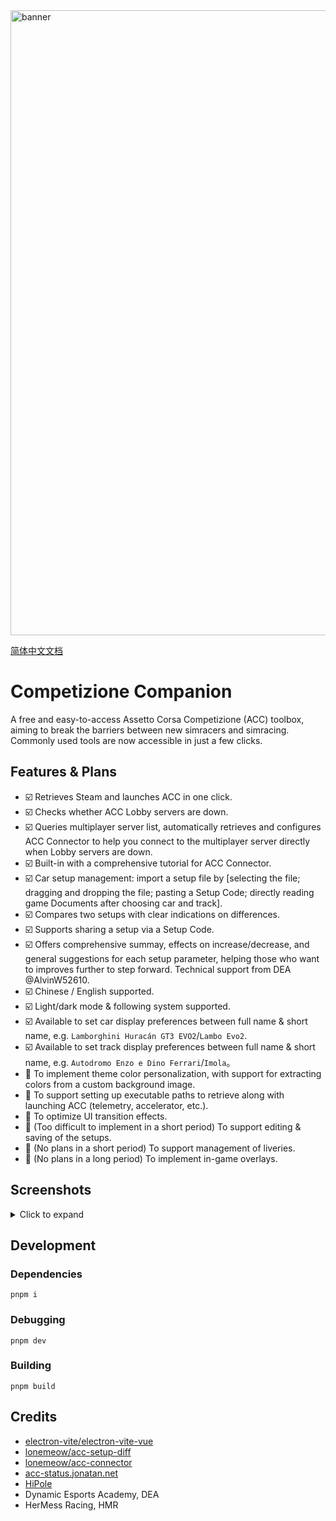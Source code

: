 <img width="2554" height="1000" alt="banner" src="https://github.com/user-attachments/assets/eeb25fb2-9da1-4b40-8f48-9d69119a9e20" />

[简体中文文档](/README_CN.md)

# Competizione Companion
A free and easy-to-access Assetto Corsa Competizione (ACC) toolbox, aiming to break the barriers between new simracers and simracing. Commonly used tools are now accessible in just a few clicks.

## Features & Plans
- ☑️ Retrieves Steam and launches ACC in one click.
- ☑️ Checks whether ACC Lobby servers are down.
- ☑️ Queries multiplayer server list, automatically retrieves and configures ACC Connector to help you connect to the multiplayer server directly when Lobby servers are down.
- ☑️ Built-in with a comprehensive tutorial for ACC Connector.
- ☑️ Car setup management: import a setup file by \[selecting the file; dragging and dropping the file; pasting a Setup Code; directly reading game Documents after choosing car and track\].
- ☑️ Compares two setups with clear indications on differences.
- ☑️ Supports sharing a setup via a Setup Code.
- ☑️ Offers comprehensive summay, effects on increase/decrease, and general suggestions for each setup parameter, helping those who want to improves further to step forward. Technical support from DEA @AlvinW52610.
- ☑️ Chinese / English supported.
- ☑️ Light/dark mode & following system supported.
- ☑️ Available to set car display preferences between full name & short name, e.g. `Lamborghini Huracán GT3 EVO2`/`Lambo Evo2`.
- ☑️ Available to set track display preferences between full name & short name, e.g. `Autodromo Enzo e Dino Ferrari`/`Imola`。
- 🔳 To implement theme color personalization, with support for extracting colors from a custom background image.
- 🔳 To support setting up executable paths to retrieve along with launching ACC (telemetry, accelerator, etc.).
- 🔳 To optimize UI transition effects.
- 🔳 (Too difficult to implement in a short period) To support editing & saving of the setups.
- 🔳 (No plans in a short period) To support management of liveries.
- 🔳 (No plans in a long period) To implement in-game overlays.

## Screenshots
<details>
  <summary>Click to expand</summary>

  <img width="1500" height="920" alt="QQ_1755274810942" src="https://github.com/user-attachments/assets/e03a3131-b553-4e9f-9277-8696ca5ce425" />

  <img width="1500" height="920" alt="QQ_1755274874514" src="https://github.com/user-attachments/assets/2bcf1b5b-30c2-4f39-83a1-176ac260f3d2" />

  <img width="1500" height="920" alt="QQ_1755274929362" src="https://github.com/user-attachments/assets/aa3cf3d2-6631-4e37-a4b2-91171b29c0a7" />

  <img width="1500" height="920" alt="QQ_1755274974066" src="https://github.com/user-attachments/assets/f34b6b01-fd3f-475c-905e-2acb98215a9e" />

  <img width="1500" height="920" alt="QQ_1755274995661" src="https://github.com/user-attachments/assets/e400884a-0d41-4d98-9ca7-49032ea01ce2" />

  <img width="1500" height="920" alt="QQ_1755275005081" src="https://github.com/user-attachments/assets/08b8b737-36ee-4a62-9400-5e144b56d714" />

</details>

## Development
### Dependencies
```shell
pnpm i
```
### Debugging
```shell
pnpm dev
```
### Building
```shell
pnpm build
```

## Credits
- [electron-vite/electron-vite-vue](https://github.com/electron-vite/electron-vite-vue)
- [lonemeow/acc-setup-diff](https://lonemeow.github.io/acc-setup-diff/)
- [lonemeow/acc-connector](https://github.com/lonemeow/acc-connector)
- [acc-status.jonatan.net](https://acc-status.jonatan.net/)
- [HiPole](https://www.hipole.com/)
- Dynamic Esports Academy, DEA
- HerMess Racing, HMR
